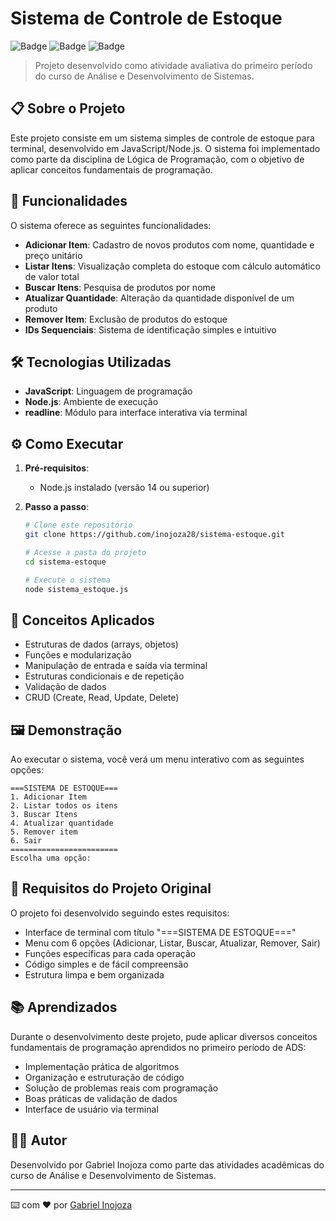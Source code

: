 # Sistema de Controle de Estoque

![Badge](https://img.shields.io/badge/Nodejs-v14+-green)
![Badge](https://img.shields.io/badge/Tipo-Projeto%20Acadêmico-blue)
![Badge](https://img.shields.io/badge/Disciplina-Lógica%20de%20Programação-orange)

> Projeto desenvolvido como atividade avaliativa do primeiro período do curso de Análise e Desenvolvimento de Sistemas.

## 📋 Sobre o Projeto

Este projeto consiste em um sistema simples de controle de estoque para terminal, desenvolvido em JavaScript/Node.js. O sistema foi implementado como parte da disciplina de Lógica de Programação, com o objetivo de aplicar conceitos fundamentais de programação.

## 🚀 Funcionalidades

O sistema oferece as seguintes funcionalidades:

- **Adicionar Item**: Cadastro de novos produtos com nome, quantidade e preço unitário
- **Listar Itens**: Visualização completa do estoque com cálculo automático de valor total
- **Buscar Itens**: Pesquisa de produtos por nome
- **Atualizar Quantidade**: Alteração da quantidade disponível de um produto
- **Remover Item**: Exclusão de produtos do estoque
- **IDs Sequenciais**: Sistema de identificação simples e intuitivo

## 🛠️ Tecnologias Utilizadas

- **JavaScript**: Linguagem de programação
- **Node.js**: Ambiente de execução
- **readline**: Módulo para interface interativa via terminal

## ⚙️ Como Executar

1. **Pré-requisitos**:
   - Node.js instalado (versão 14 ou superior)

2. **Passo a passo**:
   ```bash
   # Clone este repositório
   git clone https://github.com/inojoza28/sistema-estoque.git

   # Acesse a pasta do projeto
   cd sistema-estoque

   # Execute o sistema
   node sistema_estoque.js
   ```

## 🧠 Conceitos Aplicados

- Estruturas de dados (arrays, objetos)
- Funções e modularização
- Manipulação de entrada e saída via terminal
- Estruturas condicionais e de repetição
- Validação de dados
- CRUD (Create, Read, Update, Delete)

## 🖼️ Demonstração

Ao executar o sistema, você verá um menu interativo com as seguintes opções:

```
===SISTEMA DE ESTOQUE===
1. Adicionar Item
2. Listar todos os itens
3. Buscar Itens
4. Atualizar quantidade
5. Remover item
6. Sair
========================
Escolha uma opção: 
```

## 📝 Requisitos do Projeto Original

O projeto foi desenvolvido seguindo estes requisitos:

- Interface de terminal com título "===SISTEMA DE ESTOQUE==="
- Menu com 6 opções (Adicionar, Listar, Buscar, Atualizar, Remover, Sair)
- Funções específicas para cada operação
- Código simples e de fácil compreensão
- Estrutura limpa e bem organizada

## 📚 Aprendizados

Durante o desenvolvimento deste projeto, pude aplicar diversos conceitos fundamentais de programação aprendidos no primeiro período de ADS:

- Implementação prática de algoritmos
- Organização e estruturação de código
- Solução de problemas reais com programação
- Boas práticas de validação de dados
- Interface de usuário via terminal

## 👨‍💻 Autor

Desenvolvido por Gabriel Inojoza como parte das atividades acadêmicas do curso de Análise e Desenvolvimento de Sistemas.

---

⌨️ com ❤️ por [Gabriel Inojoza](https://github.com/inojoza28)